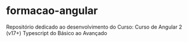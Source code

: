 # formacao-angular
Repositório dedicado ao desenvolvimento do Curso: Curso de Angular 2 (v17+) Typescript do Básico ao Avançado
